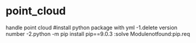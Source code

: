 # point_cloud
handle point cloud
#install python package with yml
-1.delete version number
-2.python -m pip install pip==9.0.3 :solve Modulenotfound:pip.req
